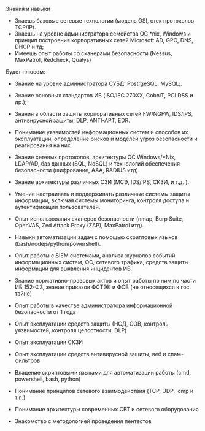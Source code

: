 Знания и навыки
- Знаешь базовые сетевые технологии (модель OSI, стек протоколов TCP/IP).
- Знаешь на уровне администратора семейства ОС *nix, Windows и принцип построения корпоративных сетей Microsoft AD, GPO, DNS, DHCP и тд;
- Имеешь опыт работы со сканерами безопасности (Nessus, MaxPatrol, Redcheck, Qualys)

Будет плюсом:
- Знание на уровне администратора СУБД: PostrgeSQL, MySQL;.
- Знание основных стандартов ИБ (ISO/IEC 270ХХ, CobвIT, PCI DSS и др.);
- Знания в области защиты корпоративных сетей FW/NGFW, IDS/IPS, антивирусной защиты, DLP, ANTI-APT, ЕDR.

- Понимание уязвимостей информационных систем и способов их эксплуатации, определение рисков и моделей угроз безопасности и реагирования на них.
- Знание сетевых протоколов, архитектуры ОС Windows/*Nix, LDAP/AD, баз данных (SQL, NoSQL) и технологий обеспечения безопасности (шифрование, AAA, RADIUS итд).
- Знание архитектуры различных СЗИ (МСЭ, IDS/IPS, СКЗИ, и т.д. ).
- Умение настраивать и поддерживать различные системы защиты информации, включая системы мониторинга, контроля доступа и аутентификации пользователей.
- Опыт использования сканеров безопасности (nmap, Burp Suite, OpenVAS, Zed Attack Proxy (ZAP), MaxPatrol итд).
- Навыки автоматизации задач с помощью скриптовых языков (bash/nodejs/python/powershell).
- Опыт работы с SIEM системами, анализа журналов событий информационных систем, ОС, сетевого трафика, средств защиты информации для выявления инцидентов ИБ.

- Знание нормативно-правовых актов и опыт работы по ним по части ИБ 152-ФЗ, знание приказов ФСТЭК и ФСБ (не относящихся к гос. тайне)
- Опыт работы в качестве администратора информационной безопасности от 1 года
- Опыт эксплуатации средств защиты (НСД, СОВ, контроль уязвимостей, контроля целостности, DLP)
- Опыт эксплуатации СКЗИ
- Опыт эксплуатации средств антивирусной защиты, веб и спам-фильтров
- Владение скриптовыми языками для автоматизации работы (cmd, powershell, bash, python)
- Понимание принципов сетевого взаимодействия (TCP, UDP, icmp и т.п.)
- Понимание архитектуры современных СВТ и сетевого оборудования
- Знакомство c методологией проведения пентестов